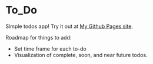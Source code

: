 # To_Do

Simple todos app!
Try it out at [My Github Pages site](https://maikupero.github.io/to_do/).

Roadmap for things to add:
- Set time frame for each to-do
- Visualization of complete, soon, and near future todos.
